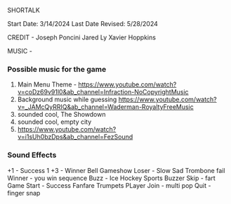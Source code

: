 SHORTALK

Start Date: 3/14/2024
Last Date Revised: 5/28/2024

CREDIT -
Joseph Poncini
Jared Ly
Xavier Hoppkins

MUSIC -
### Possible music for the game
1.  Main Menu Theme -  https://www.youtube.com/watch?v=coDz69v91l0&ab_channel=Infraction-NoCopyrightMusic
2. Background music while guessing     https://www.youtube.com/watch?v=_JAMcQyRRIQ&ab_channel=Waderman-RoyaltyFreeMusic
3. sounded cool, The Showdown
4. sounded cool, empty city
5. https://www.youtube.com/watch?v=i1sUh0bzDps&ab_channel=FezSound


### Sound Effects
+1 - Success 1
+3 - Winner Bell Gameshow
Loser - Slow Sad Trombone fail
Winner - you win sequence
Buzz - Ice Hockey Sports Buzzer
Skip - fart
Game Start - Success Fanfare Trumpets
PLayer Join -  multi pop
Quit - finger snap
